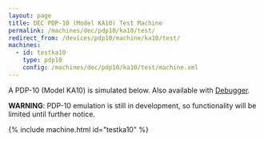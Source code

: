 ```yaml
---
layout: page
title: DEC PDP-10 (Model KA10) Test Machine
permalink: /machines/dec/pdp10/ka10/test/
redirect_from: /devices/pdp10/machine/ka10/test/
machines:
  - id: testka10
    type: pdp10
    config: /machines/dec/pdp10/ka10/test/machine.xml
---
```


A PDP-10 (Model KA10) is simulated below.  Also available with [Debugger](debugger/).

**WARNING**: PDP-10 emulation is still in development, so functionality will be limited until further notice.

{% include machine.html id="testka10" %}
